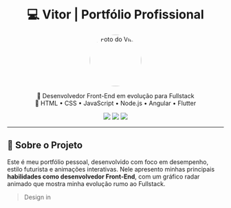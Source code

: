<h1 align="center">💻 Vitor | Portfólio Profissional</h1>

<p align="center">
  <img src="" width="120" alt="Foto do Vitor" style="border-radius: 50%;">
</p>

<p align="center">
  🚀 Desenvolvedor Front-End em evolução para Fullstack <br>
  🎯 HTML • CSS • JavaScript • Node.js • Angular • Flutter
</p>

<p align="center">
  <a href="https://github.com/SEU_USUARIO"><img src="https://img.shields.io/badge/GitHub-Perfil-181717?style=for-the-badge&logo=github&logoColor=white"></a>
  <a href="https://linkedin.com/in/SEU_USUARIO"><img src="https://img.shields.io/badge/LinkedIn-Perfil-0A66C2?style=for-the-badge&logo=linkedin&logoColor=white"></a>
  <a href="https://seu_usuario.github.io/portfolio-vitor"><img src="https://img.shields.io/badge/Ver%20site-Online-00f0ff?style=for-the-badge&logo=firefox-browser&logoColor=white"></a>
</p>

---

## 📌 Sobre o Projeto

Este é meu portfólio pessoal, desenvolvido com foco em desempenho, estilo futurista e animações interativas. Nele apresento minhas principais **habilidades como desenvolvedor Front-End**, com um gráfico radar animado que mostra minha evolução rumo ao Fullstack.

> Design in
